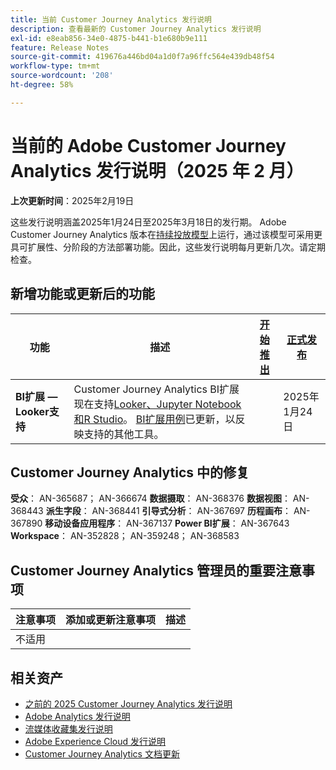 ```yaml
---
title: 当前 Customer Journey Analytics 发行说明
description: 查看最新的 Customer Journey Analytics 发行说明
exl-id: e8eab856-34e0-4875-b441-b1e680b9e111
feature: Release Notes
source-git-commit: 419676a446bd04a1d0f7a96ffc564e439db48f54
workflow-type: tm+mt
source-wordcount: '208'
ht-degree: 58%

---
```


# 当前的 Adobe Customer Journey Analytics 发行说明（2025 年 2 月）

**上次更新时间**：2025年2月19日

这些发行说明涵盖2025年1月24日至2025年3月18日的发行期。 Adobe Customer Journey Analytics 版本在[持续投放模型](releases.md)上运行，通过该模型可采用更具可扩展性、分阶段的方法部署功能。因此，这些发行说明每月更新几次。请定期检查。

## 新增功能或更新后的功能

| 功能 | 描述 | [开始推出](releases.md) | [正式发布](releases.md) |
| ----------- | ---------- | ------- | ---- |
| **BI扩展 — Looker支持** | Customer Journey Analytics BI扩展现在支持[Looker、Jupyter Notebook和R Studio](/help/data-views/bi-extension.md)。 [BI扩展用例](/help/use-cases/data-views/bi-extension-usecases.md)已更新，以反映支持的其他工具。 |   | 2025年1月24日 |

## Customer Journey Analytics 中的修复

**受众**： AN-365687； AN-366674
**数据摄取**： AN-368376
**数据视图**： AN-368443
**派生字段**： AN-368441
**引导式分析**： AN-367697
**历程画布**： AN-367890
**移动设备应用程序**： AN-367137
**Power BI扩展**： AN-367643
**Workspace**： AN-352828； AN-359248； AN-368583


## Customer Journey Analytics 管理员的重要注意事项

| 注意事项 | 添加或更新注意事项 | 描述 |
| --- | --- | --- |
| 不适用 | | |

## 相关资产

* [之前的 2025 Customer Journey Analytics 发行说明](/help/release-notes/2025.md)
* [Adobe Analytics 发行说明](https://experienceleague.adobe.com/docs/analytics/release-notes/latest.html?lang=zh-hans)
* [流媒体收藏集发行说明](https://experienceleague.adobe.com/docs/media-analytics/using/additional-resources/release-notes.html?lang=zh-hans)
* [Adobe Experience Cloud 发行说明](https://experienceleague.adobe.com/docs/release-notes/experience-cloud/current.html?lang=zh-hans)
* [Customer Journey Analytics 文档更新](/help/release-notes/doc-changes.md)

